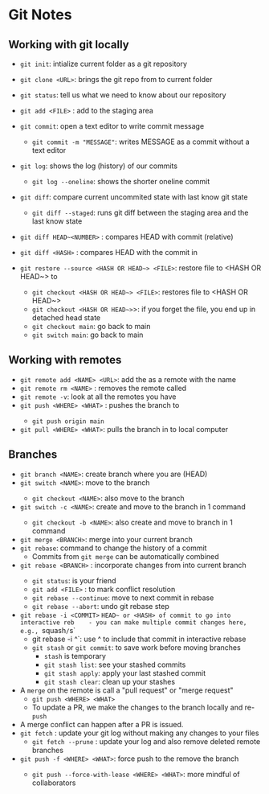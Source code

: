 # Git Notes

## Working with git locally 

- `git init`: intialize current folder as a git repository
- `git clone <URL>`: brings the git repo from <URL> to current folder
- `git status`: tell us what we need to know about our repository

- `git add <FILE>` : add <FILE> to the staging area
- `git commit`: open a text editor to write commit message
    - `git commit -m "MESSAGE"`: writes MESSAGE as a commit without a text editor

- `git log`: shows the log (history) of our commits
    - `git log --oneline`: shows the shorter oneline commit

- `git diff`: compare current uncommited state with last know git state
    - `git diff --staged`: runs git diff between the staging area and the last know state
- `git diff HEAD~<NUMBER>` : compares HEAD with commit <NUMBER> (relative)
- `git diff <HASH>` : compares HEAD with the commit in <HASH>
- `git restore --source <HASH OR HEAD~> <FILE>`: restore file to <HASH OR HEAD~> to <FILE>
    - `git checkout <HASH OR HEAD~> <FILE>`: restores file to <HASH OR HEAD~>
    - `git checkout <HASH OR HEAD~>`>: if you forget the file, you end up in detached head state
    - `git checkout main`: go back to main
    - `git switch main`: go back to main

## Working with remotes

- `git remote add <NAME> <URL>`: add the <URL> as a remote with the name <NAME>
- `git remote rm <NAME>` : removes the remote called <NAME>
- `git remote -v`: look at all the remotes you have
- `git push <WHERE> <WHAT>` : pushes the <WHAT> branch to <WHERE>
   - `git push origin main`
- `git pull <WHERE> <WHAT>`: pulls the <WHAT> branch in <WHERE> to local computer

## Branches 
- `git branch <NAME>`: create branch <NAME> where you are (HEAD)
- `git switch <NAME>`: move to the branch <NAME>
    - `git checkout <NAME>`: also move to the branch <NAME>
- `git switch -c <NAME>`: create and move to the branch <NAME> in 1 command
    - `git checkout -b <NAME>`: also create and move to branch <NAME> in 1 command
- `git merge <BRANCH>`: merge <BRANCH> into your current branch
- `git rebase`: command to change the history of a commit
    - Commits from `git merge` can be automatically combined
- `git rebase <BRANCH>` : incorporate changes from <BRANCH> into current branch
    - `git status`: is your friend 
    - `git add <FILE>` : to mark conflict resolution
    - `git rebase --continue`: move to next commit in rebase
    - `git rebase --abort`: undo git rebase step
- `git rebase -i <COMMIT>` `HEAD~ or <HASH> of commit to go into interactive reb    - you can make multiple commit changes here, e.g., `squash`/`s`
    - git rebase -i <HASH>^`: use ^ to include that commit in interactive rebase
    - `git stash` or `git commit`: to save work before moving branches 
        - `stash` is temporary 
        - `git stash list`: see your stashed commits
        - `git stash apply`: apply your last stashed commit 
        - `git stash clear`: clean up your stashes
- A `merge` on the remote is call a "pull request" or "merge request"
    - `git push <WHERE> <WHAT>`
    - To update a PR, we make the changes to the branch locally and re-`push`
- A merge conflict can happen after a PR is issued.        
- `git fetch` : update your git log without making any changes to your files
    - `git fetch --prune` : update your log and also remove deleted remote branches
- `git push -f <WHERE> <WHAT>`: force push to the remove <WHERE> the branch <WHAT>
    - `git push --force-with-lease <WHERE> <WHAT>`: more mindful of collaborators
